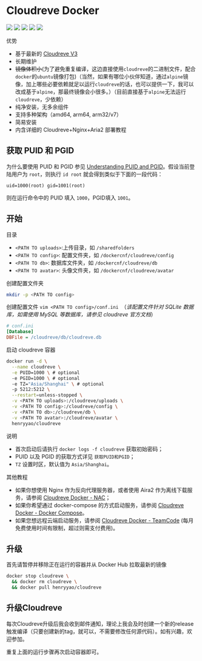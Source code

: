 # Cloudreve Docker

![](https://img.shields.io/github/workflow/status/xavier-niu/cloudreve-docker/Publish%20Docker) ![](https://img.shields.io/badge/cloudreve-3.5.1-brightgreen) ![](https://img.shields.io/docker/image-size/henryyao/cloudreve/latest) ![](https://img.shields.io/docker/pulls/henryyao/cloudreve) ![](https://img.shields.io/badge/maintainer-henryyao-lightgrey)

优势

- 基于最新的 [Cloudreve V3](https://github.com/cloudreve/Cloudreve)
- 长期维护
- ~~镜像体积小~~(为了避免重复编译，这边直接使用`cloudreve`的二进制文件，配合`docker`的`ubuntu`镜像打包)（当然，如果有哪位小伙伴知道，通过`alpine`镜像，加上哪些必要依赖就足以运行`cloudreve`的话，也可以提供一下，我可以改成基于`alpine`，那最终镜像会小很多。）（目前直接基于`alpine`无法运行`cloudreve`，少依赖）
- 纯净安装，无多余组件
- 支持多种架构（amd64, arm64, arm32/v7）
- 简易安装
- 内含详细的 Cloudreve+Nginx+Aria2 部署教程

## 获取 PUID 和 PGID

为什么要使用 PUID 和 PGID 参见 [Understanding PUID and PGID](https://docs.linuxserver.io/general/understanding-puid-and-pgid)。假设当前登陆用户为 `root`，则执行 `id root` 就会得到类似于下面的一段代码：

```
uid=1000(root) gid=1001(root)
```

则在运行命令中的 PUID 填入 `1000`，PGID填入 `1001`。

## 开始

目录

- `<PATH TO uploads>`:上传目录，如 `/sharedfolders`
- `<PATH TO config>`: 配置文件夹，如 `/dockercnf/cloudreve/config`
- `<PATH TO db>`: 数据库文件夹，如 `/dockercnf/cloudreve/db`
- `<PATH TO avatar>`: 头像文件夹，如 `/dockercnf/cloudreve/avatar`

创建配置文件夹

```bash
mkdir -p <PATH TO config>
```

创建配置文件 `vim <PATH TO config>/conf.ini `（*该配置文件针对 SQLite 数据库，如需使用 MySQL 等数据库，请参见 cloudreve 官方文档*）

```ini
# conf.ini
[Database]
DBFile = /cloudreve/db/cloudreve.db
```

启动 cloudreve 容器

```bash
docker run -d \
  --name cloudreve \
  -e PUID=1000 \ # optional
  -e PGID=1000 \ # optional
  -e TZ="Asia/Shanghai" \ # optional
  -p 5212:5212 \
  --restart=unless-stopped \
  -v <PATH TO uploads>:/cloudreve/uploads \
  -v <PATH TO config>:/cloudreve/config \
  -v <PATH TO db>:/cloudreve/db \
  -v <PATH TO avatar>:/cloudreve/avatar \
  henryyao/cloudreve
```

说明

- 首次启动后请执行 `docker logs -f cloudreve` 获取初始密码；
- PUID 以及 PGID 的获取方式详见 `获取PUID和PGID`；
- `TZ` 设置时区，默认值为 `Asia/Shanghai`。

其他教程

- 如果你想使用 Nginx 作为反向代理服务器，或者使用 Aira2 作为离线下载服务，请参阅 [Cloudreve Docker - NAC](https://github.com/xavier-niu/cloudreve-docker/blob/master/README-NAC.md)；
- 如果你希望通过 docker-compose 的方式启动服务，请参阅 [Cloudreve Docker - Docker Compose](https://github.com/xavier-niu/cloudreve-docker/blob/master/README-DOCKER-COMPOSE.md)。
- 如果您想远程云端启动服务，请参阅 [Cloudreve Docker - TeamCode](https://github.com/xavier-niu/cloudreve-docker/blob/master/README-TEAMCODE.md) (每月免费使用时间有限制，超过则需支付费用)。

## 升级

首先请暂停并移除正在运行的容器并从 Docker Hub 拉取最新的镜像

```bash
docker stop cloudreve \
  && docker rm cloudreve \
  && docker pull henryyao/cloudreve
```

## 升级Cloudreve

每次Cloudreve升级后我会收到邮件通知，理论上我会及时创建一个新的release触发编译（只要创建新的tag，就可以，不需要修改任何源代码）。如有兴趣，欢迎参加。

重复上面的运行步骤再次启动容器即可。
